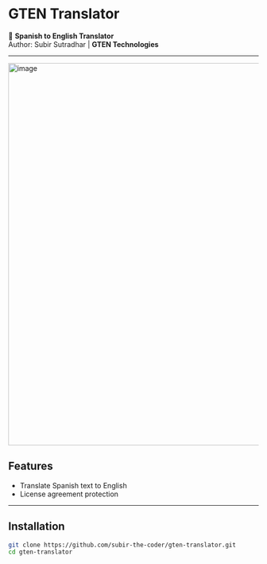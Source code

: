 # GTEN Translator

🚀 **Spanish to English Translator**  
Author: Subir Sutradhar | **GTEN Technologies**

---
<img width="1366" height="768" alt="image" src="https://github.com/user-attachments/assets/22daeb09-fab9-4706-9495-cce08ba3b721" />

## Features
- Translate Spanish text to English
- License agreement protection

---

## Installation
```bash
git clone https://github.com/subir-the-coder/gten-translator.git
cd gten-translator
